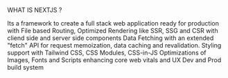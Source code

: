 WHAT IS NEXTJS ?

Its a framework to create a full stack web application ready for production with 
File based Routing,
Optimized Rendering like SSR, SSG and CSR with cliend side and server side components
Data Fetching with an extended "fetch" API for request memoization, data caching and revalidation.
Styling support with Tailwind CSS, CSS Modules, CSS-in-JS
Optimizations of Images, Fonts and Scripts enhancing core web vitals and UX
Dev and Prod build system